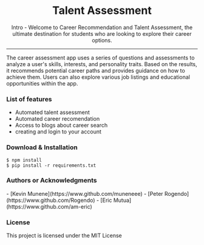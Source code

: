 
<h1 align="center"> Talent Assessment</h1>

<p align="center"> Intro - Welcome to Career Recommendation and Talent Assessment, the ultimate destination for students who are looking to explore their career options.</p>

<hr/>

<p> The career assessment app uses a series of questions and assessments to analyze a user's skills, interests, and personality traits. Based on the results, it recommends potential career paths and provides guidance on how to achieve them. Users can also explore various job listings and educational opportunities within the app. </p>

<h3> List of features </h3>

<ul>
  <li>Automated talent assessment</li>
  <li>Automated career recomendation</li>
  <li>Access to blogs about career search</li>
  <li>creating and login to your account</li>
</ul>




<h3> Download & Installation </h3>

```shell
$ npm install
$ pip install -r requirements.txt
```

<h3>Authors or Acknowledgments</h3>
  - [Kevin Munene](https://www.github.com/muneneee)
  - [Peter Rogendo](https://www.github.com/Rogendo)
  - [Eric Mutua](https://www.github.com/am-eric)


<h3>License</h3>

This project is licensed under the MIT License
